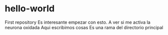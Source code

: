 # hello-world
First repository
Es interesante empezar con esto. A ver si me activa la neurona oxidada
Aqui escribimos cosas
Es una rama del directorio principal
